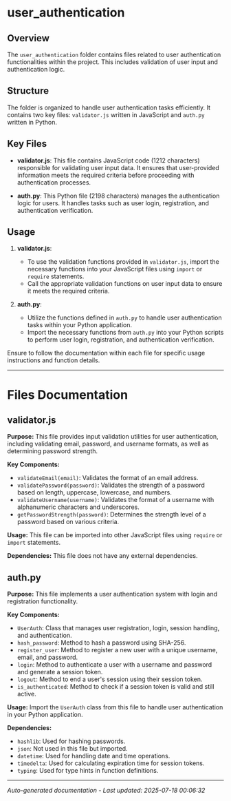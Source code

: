 # user_authentication

## Overview
The `user_authentication` folder contains files related to user authentication functionalities within the project. This includes validation of user input and authentication logic.

## Structure
The folder is organized to handle user authentication tasks efficiently. It contains two key files: `validator.js` written in JavaScript and `auth.py` written in Python.

## Key Files
- **validator.js**: This file contains JavaScript code (1212 characters) responsible for validating user input data. It ensures that user-provided information meets the required criteria before proceeding with authentication processes.
  
- **auth.py**: This Python file (2198 characters) manages the authentication logic for users. It handles tasks such as user login, registration, and authentication verification.

## Usage
1. **validator.js**:
   - To use the validation functions provided in `validator.js`, import the necessary functions into your JavaScript files using `import` or `require` statements.
   - Call the appropriate validation functions on user input data to ensure it meets the required criteria.

2. **auth.py**:
   - Utilize the functions defined in `auth.py` to handle user authentication tasks within your Python application.
   - Import the necessary functions from `auth.py` into your Python scripts to perform user login, registration, and authentication verification.

Ensure to follow the documentation within each file for specific usage instructions and function details.

---

# Files Documentation

## validator.js

**Purpose:** This file provides input validation utilities for user authentication, including validating email, password, and username formats, as well as determining password strength.

**Key Components:**
- `validateEmail(email)`: Validates the format of an email address.
- `validatePassword(password)`: Validates the strength of a password based on length, uppercase, lowercase, and numbers.
- `validateUsername(username)`: Validates the format of a username with alphanumeric characters and underscores.
- `getPasswordStrength(password)`: Determines the strength level of a password based on various criteria.

**Usage:** This file can be imported into other JavaScript files using `require` or `import` statements.

**Dependencies:** This file does not have any external dependencies.

## auth.py

**Purpose:** This file implements a user authentication system with login and registration functionality.

**Key Components:**
- `UserAuth`: Class that manages user registration, login, session handling, and authentication.
- `hash_password`: Method to hash a password using SHA-256.
- `register_user`: Method to register a new user with a unique username, email, and password.
- `login`: Method to authenticate a user with a username and password and generate a session token.
- `logout`: Method to end a user's session using their session token.
- `is_authenticated`: Method to check if a session token is valid and still active.

**Usage:** Import the `UserAuth` class from this file to handle user authentication in your Python application.

**Dependencies:**
- `hashlib`: Used for hashing passwords.
- `json`: Not used in this file but imported.
- `datetime`: Used for handling date and time operations.
- `timedelta`: Used for calculating expiration time for session tokens.
- `typing`: Used for type hints in function definitions.

---
*Auto-generated documentation - Last updated: 2025-07-18 00:06:32*
